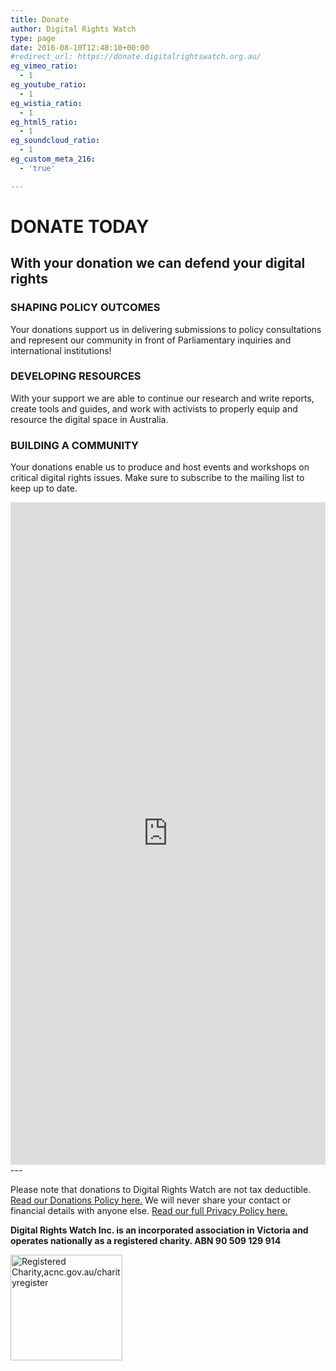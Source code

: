 ```yaml
---
title: Donate
author: Digital Rights Watch
type: page
date: 2016-08-10T12:48:10+00:00
#redirect_url: https://donate.digitalrightswatch.org.au/
eg_vimeo_ratio:
  - 1
eg_youtube_ratio:
  - 1
eg_wistia_ratio:
  - 1
eg_html5_ratio:
  - 1
eg_soundcloud_ratio:
  - 1
eg_custom_meta_216:
  - 'true'

---
```


# DONATE TODAY

## With your donation we can defend your digital rights

### SHAPING POLICY OUTCOMES

Your donations support us in delivering submissions to policy consultations and represent our community in front of Parliamentary inquiries and international institutions!

### DEVELOPING RESOURCES

With your support we are able to continue our research and write reports, create tools and guides, and work with activists to properly equip and resource the digital space in Australia.

### BUILDING A COMMUNITY

Your donations enable us to produce and host events and workshops on critical digital rights issues. Make sure to subscribe to the mailing list to keep up to date.

<iframe src="https://actionnetwork.org/widgets/v3/fundraising/support-digital-rights-watch?can_widget_id_toframe=&amp;css=whitelabel&amp;source=widget&amp;email_referrer=undefined&amp;mobile_message_referrer=undefined&amp;amount=undefined&amp;oneclick=undefined&amp;recurring=undefined&amp;period=undefined&amp;kiosk=undefined&amp;style=&amp;redirect_url=https%3A%2F%2Fdigitalrightswatch.org.au%2Fdonate%2F&amp;test_mode=&amp;subscription_group=&amp;subscription_user=&amp;subscription_referrer=&amp;mobile_subscription_group=&amp;mobile_subscription_user=&amp;mobile_subscription_referrer=" id="can_embed_iframe" frameborder="0" width="100%" scrolling="no" style="height: 1060px;"></iframe>
---

Please note that donations to Digital Rights Watch are not tax deductible. [Read our Donations Policy here.](/about/donations-policy)
We will never share your contact or financial details with anyone else. [Read our full Privacy Policy here.](/privacy-policy)

**Digital Rights Watch Inc. is an incorporated association in Victoria and operates nationally as a registered charity. ABN 90 509 129 914**

<img loading="lazy" decoding="async" alt="Registered Charity,acnc.gov.au/charityregister" src="/wp-content/uploads/2016/02/ACNC-Registered-Charity-Tick.jpg" width="179" height="169" />
